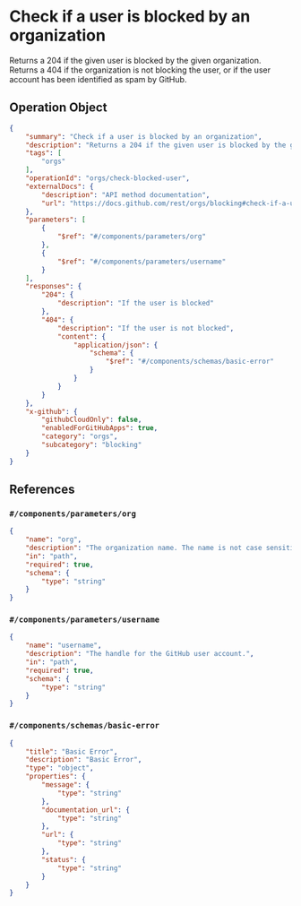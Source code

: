 # Check if a user is blocked by an organization

Returns a 204 if the given user is blocked by the given organization. Returns a 404 if the organization is not blocking the user, or if the user account has been identified as spam by GitHub.

## Operation Object

```json
{
    "summary": "Check if a user is blocked by an organization",
    "description": "Returns a 204 if the given user is blocked by the given organization. Returns a 404 if the organization is not blocking the user, or if the user account has been identified as spam by GitHub.",
    "tags": [
        "orgs"
    ],
    "operationId": "orgs/check-blocked-user",
    "externalDocs": {
        "description": "API method documentation",
        "url": "https://docs.github.com/rest/orgs/blocking#check-if-a-user-is-blocked-by-an-organization"
    },
    "parameters": [
        {
            "$ref": "#/components/parameters/org"
        },
        {
            "$ref": "#/components/parameters/username"
        }
    ],
    "responses": {
        "204": {
            "description": "If the user is blocked"
        },
        "404": {
            "description": "If the user is not blocked",
            "content": {
                "application/json": {
                    "schema": {
                        "$ref": "#/components/schemas/basic-error"
                    }
                }
            }
        }
    },
    "x-github": {
        "githubCloudOnly": false,
        "enabledForGitHubApps": true,
        "category": "orgs",
        "subcategory": "blocking"
    }
}
```

## References

### `#/components/parameters/org`

```json
{
    "name": "org",
    "description": "The organization name. The name is not case sensitive.",
    "in": "path",
    "required": true,
    "schema": {
        "type": "string"
    }
}
```

### `#/components/parameters/username`

```json
{
    "name": "username",
    "description": "The handle for the GitHub user account.",
    "in": "path",
    "required": true,
    "schema": {
        "type": "string"
    }
}
```

### `#/components/schemas/basic-error`

```json
{
    "title": "Basic Error",
    "description": "Basic Error",
    "type": "object",
    "properties": {
        "message": {
            "type": "string"
        },
        "documentation_url": {
            "type": "string"
        },
        "url": {
            "type": "string"
        },
        "status": {
            "type": "string"
        }
    }
}
```